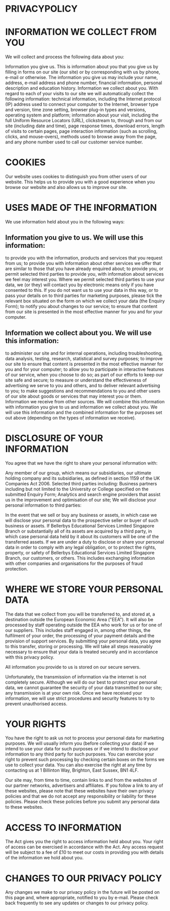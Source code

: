 # PRIVACYPOLICY

# INFORMATION WE COLLECT FROM YOU

We will collect and process the following data about you:

Information you give us. This is information about you that you give us by filling in forms on our site (our site) or by corresponding with us by phone, e-mail or otherwise. The information you give us may include your name, address, e-mail address and phone number, financial information, personal description and education history.
Information we collect about you. With regard to each of your visits to our site we will automatically collect the following information:
technical information, including the Internet protocol (IP) address used to connect your computer to the Internet, browser type and version, time zone setting, browser plug-in types and versions, operating system and platform;
information about your visit, including the full Uniform Resource Locators (URL), clickstream to, through and from our site (including date and time), page response times, download errors, length of visits to certain pages, page interaction information (such as scrolling, clicks, and mouse-overs), methods used to browse away from the page, and any phone number used to call our customer service number.
# COOKIES
Our website uses cookies to distinguish you from other users of our website. This helps us to provide you with a good experience when you browse our website and also allows us to improve our site.

# USES MADE OF THE INFORMATION
We use information held about you in the following ways:

## Information you give to us. We will use this information:
to provide you with the information, products and services that you request from us;
to provide you with information about other services we offer that are similar to those that you have already enquired about;
to provide you, or permit selected third parties to provide you, with information about services we feel may interest you. Where we permit selected third parties to use your data, we (or they) will contact you by electronic means only if you have consented to this. If you do not want us to use your data in this way, or to pass your details on to third parties for marketing purposes, please tick the relevant box situated on the form on which we collect your data (the Enquiry Form);
to notify you about changes to our service;
to ensure that content from our site is presented in the most effective manner for you and for your computer.
## Information we collect about you. We will use this information:
to administer our site and for internal operations, including troubleshooting, data analysis, testing, research, statistical and survey purposes;
to improve our site to ensure that content is presented in the most effective manner for you and for your computer;
to allow you to participate in interactive features of our service, when you choose to do so;
as part of our efforts to keep our site safe and secure;
to measure or understand the effectiveness of advertising we serve to you and others, and to deliver relevant advertising to you;
to make suggestions and recommendations to you and other users of our site about goods or services that may interest you or them.
Information we receive from other sources. We will combine this information with information you give to us and information we collect about you. We will use this information and the combined information for the purposes set out above (depending on the types of information we receive).
# DISCLOSURE OF YOUR INFORMATION
You agree that we have the right to share your personal information with:

Any member of our group, which means our subsidiaries, our ultimate holding company and its subsidiaries, as defined in section 1159 of the UK Companies Act 2006.
Selected third parties including:
Business partners including but not limited to the University or College specified on the submitted Enquiry Form;
Analytics and search engine providers that assist us in the improvement and optimisation of our site;
We will disclose your personal information to third parties:

In the event that we sell or buy any business or assets, in which case we will disclose your personal data to the prospective seller or buyer of such business or assets.
If Bellerbys Educational Services Limited Singapore Branch or substantially all of its assets are acquired by a third party, in which case personal data held by it about its customers will be one of the transferred assets.
If we are under a duty to disclose or share your personal data in order to comply with any legal obligation, or to protect the rights, property, or safety of Bellerbys Educational Services Limited Singapore Branch, our customers, or others. This includes exchanging information with other companies and organisations for the purposes of fraud protection.
# WHERE WE STORE YOUR PERSONAL DATA
The data that we collect from you will be transferred to, and stored at, a destination outside the European Economic Area ("EEA"). It will also be processed by staff operating outside the EEA who work for us or for one of our suppliers. This includes staff engaged in, among other things, the fulfilment of your order, the processing of your payment details and the provision of support services. By submitting your personal data, you agree to this transfer, storing or processing. We will take all steps reasonably necessary to ensure that your data is treated securely and in accordance with this privacy policy.

All information you provide to us is stored on our secure servers.

Unfortunately, the transmission of information via the internet is not completely secure. Although we will do our best to protect your personal data, we cannot guarantee the security of your data transmitted to our site; any transmission is at your own risk. Once we have received your information, we will use strict procedures and security features to try to prevent unauthorised access.

# YOUR RIGHTS
You have the right to ask us not to process your personal data for marketing purposes. We will usually inform you (before collecting your data) if we intend to use your data for such purposes or if we intend to disclose your information to any third party for such purposes. You can exercise your right to prevent such processing by checking certain boxes on the forms we use to collect your data. You can also exercise the right at any time by contacting us at 1 Billinton Way, Brighton, East Sussex, BN1 4LF.

Our site may, from time to time, contain links to and from the websites of our partner networks, advertisers and affiliates. If you follow a link to any of these websites, please note that these websites have their own privacy policies and that we do not accept any responsibility or liability for these policies. Please check these policies before you submit any personal data to these websites.

# ACCESS TO INFORMATION
The Act gives you the right to access information held about you. Your right of access can be exercised in accordance with the Act. Any access request will be subject to a fee of £10 to meet our costs in providing you with details of the information we hold about you.

# CHANGES TO OUR PRIVACY POLICY
Any changes we make to our privacy policy in the future will be posted on this page and, where appropriate, notified to you by e-mail. Please check back frequently to see any updates or changes to our privacy policy.

